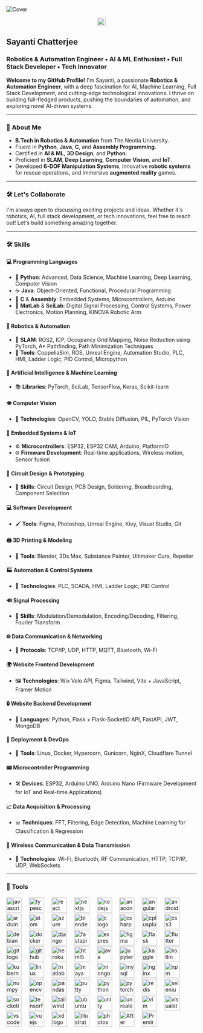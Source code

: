 ![Cover](https://github.com/NexusAurora/NexusAurora/blob/cd4d348eb8a848e27e19d79a528935ca7996f906/Assets/Sayanti%20Chatterjee%20-%20Linkedin%20Cover.png)

<div align="center">
  <a href="https://www.linkedin.com/in/sayantichatterjee" target="_blank">
    <img src="https://img.shields.io/static/v1?message=LinkedIn&logo=linkedin&label=&color=0077B5&logoColor=white&labelColor=&style=for-the-badge" height="22" alt="linkedin logo" />
  </a>
</div>

## Sayanti Chatterjee
### Robotics & Automation Engineer • AI & ML Enthusiast • Full Stack Developer • Tech Innovator

**Welcome to my GitHub Profile!** I'm Sayanti, a passionate **Robotics & Automation Engineer**, with a deep fascination for AI, Machine Learning, Full Stack Development, and cutting-edge technological innovations. I thrive on building full-fledged products, pushing the boundaries of automation, and exploring novel AI-driven systems.

---

### 🧠 **About Me**
- **B.Tech in Robotics & Automation** from The Neotia University.
- Fluent in **Python**, **Java**, **C**, and **Assembly Programming**.
- Certified in **AI & ML**, **3D Design**, and **Python**.
- Proficient in **SLAM**, **Deep Learning**, **Computer Vision**, and **IoT**.
- Developed **6-DOF Manipulation Systems**, innovative **robotic systems** for rescue operations, and immersive **augmented reality** games.

---

### 🛠️ **Let's Collaborate**
I'm always open to discussing exciting projects and ideas. Whether it's robotics, AI, full stack development, or tech innovations, feel free to reach out! Let's build something amazing together.

---

### 🛠️ **Skills**

#### 💻 **Programming Languages**
- 🐍 **Python**: Advanced, Data Science, Machine Learning, Deep Learning, Computer Vision
- ☕ **Java**: Object-Oriented, Functional, Procedural Programming
- 💾 **C** & **Assembly**: Embedded Systems, Microcontrollers, Arduino
- 🧮 **MatLab** & **SciLab**: Digital Signal Processing, Control Systems, Power Electronics, Motion Planning, KINOVA Robotic Arm

#### 🤖 **Robotics & Automation**
- 🦾 **SLAM**: ROS2, ICP, Occupancy Grid Mapping, Noise Reduction using PyTorch, A* Pathfinding, Path Minimization Techniques
- 🔧 **Tools**: CoppeliaSim, ROS, Unreal Engine, Automation Studio, PLC, HMI, Ladder Logic, PID Control, Micropython

#### 🧠 **Artificial Intelligence & Machine Learning**
- 📚 **Libraries**: PyTorch, SciLab, TensorFlow, Keras, Scikit-learn

#### 👁️ **Computer Vision**
- 📸 **Technologies**: OpenCV, YOLO, Stable Diffusion, PIL, PyTorch Vision

#### 📡 **Embedded Systems & IoT**
- ⚙️ **Microcontrollers**: ESP32, ESP32 CAM, Arduino, PlatformIO
- 🌐 **Firmware Development**: Real-time applications, Wireless motion, Sensor fusion

#### 🔌 **Circuit Design & Prototyping**
- 🔩 **Skills**: Circuit Design, PCB Design, Soldering, Breadboarding, Component Selection

#### 💻 **Software Development**
- 🖌️ **Tools**: Figma, Photoshop, Unreal Engine, Kivy, Visual Studio, Git

#### 🖨️ **3D Printing & Modeling**
- 🧊 **Tools**: Blender, 3Ds Max, Substance Painter, Ultimaker Cura, Repetier

#### 🏭 **Automation & Control Systems**
- 🔄 **Technologies**: PLC, SCADA, HMI, Ladder Logic, PID Control

#### 🔊 **Signal Processing**
- 📡 **Skills**: Modulation/Demodulation, Encoding/Decoding, Filtering, Fourier Transform

#### 🌐 **Data Communication & Networking**
- 📶 **Protocols**: TCP/IP, UDP, HTTP, MQTT, Bluetooth, Wi-Fi

#### 🌍 **Website Frontend Development**
- 🖼️ **Technologies**: Wix Velo API, Figma, Tailwind, Vite + JavaScript, Framer Motion

#### 🔒 **Website Backend Development**
- 🐍 **Languages**: Python, Flask + Flask-SocketIO API, FastAPI, JWT, MongoDB

#### 🚀 **Deployment & DevOps**
- 🐳 **Tools**: Linux, Docker, Hypercorn, Gunicorn, NginX, Cloudflare Tunnel

#### 📟 **Microcontroller Programming**
- 🛠️ **Devices**: ESP32, Arduino UNO, Arduino Nano (Firmware Development for IoT and Real-time Applications)

#### 📈 **Data Acquisition & Processing**
- 📊 **Techniques**: FFT, Filtering, Edge Detection, Machine Learning for Classification & Regression

#### 📡 **Wireless Communication & Data Transmission**
- 📡 **Technologies**: Wi-Fi, Bluetooth, RF Communication, HTTP, TCP/IP, UDP, WebSockets

---

### 🔧 **Tools**
####
<div align="left">
    <img src="https://cdn.jsdelivr.net/gh/devicons/devicon/icons/javascript/javascript-original.svg" height="40" alt="javascript logo"  />
    <img width="12" />
    <img src="https://cdn.jsdelivr.net/gh/devicons/devicon/icons/typescript/typescript-original.svg" height="40" alt="typescript logo"  />
    <img width="12" />
    <img src="https://cdn.jsdelivr.net/gh/devicons/devicon/icons/react/react-original.svg" height="40" alt="react logo"  />
    <img width="12" />
    <img src="https://cdn.jsdelivr.net/gh/devicons/devicon/icons/nextjs/nextjs-original.svg" height="40" alt="nextjs logo"  />
    <img width="12" />
    <img src="https://cdn.jsdelivr.net/gh/devicons/devicon/icons/nodejs/nodejs-original.svg" height="40" alt="nodejs logo"  />
    <img width="12" />
    <img src="https://cdn.jsdelivr.net/gh/devicons/devicon/icons/anaconda/anaconda-original.svg" height="40" alt="anaconda logo"  />
    <img width="12" />
    <img src="https://cdn.jsdelivr.net/gh/devicons/devicon/icons/angularjs/angularjs-original.svg" height="40" alt="angularjs logo"  />
    <img width="12" />
    <img src="https://cdn.jsdelivr.net/gh/devicons/devicon/icons/android/android-original.svg" height="40" alt="android logo"  />
    <img width="12" />
    <img src="https://cdn.jsdelivr.net/gh/devicons/devicon/icons/arduino/arduino-original.svg" height="40" alt="arduino logo"  />
    <img width="12" />
    <img src="https://cdn.jsdelivr.net/gh/devicons/devicon/icons/atom/atom-original.svg" height="40" alt="atom logo"  />
    <img width="12" />
    <img src="https://cdn.jsdelivr.net/gh/devicons/devicon/icons/azure/azure-original.svg" height="40" alt="azure logo"  />
    <img width="12" />
    <img src="https://cdn.jsdelivr.net/gh/devicons/devicon/icons/blender/blender-original.svg" height="40" alt="blender logo"  />
    <img width="12" />
    <img src="https://cdn.jsdelivr.net/gh/devicons/devicon/icons/c/c-original.svg" height="40" alt="c logo"  />
    <img width="12" />
    <img src="https://cdn.jsdelivr.net/gh/devicons/devicon/icons/csharp/csharp-original.svg" height="40" alt="csharp logo"  />
    <img width="12" />
    <img src="https://cdn.jsdelivr.net/gh/devicons/devicon/icons/cplusplus/cplusplus-original.svg" height="40" alt="cplusplus logo"  />
    <img width="12" />
    <img src="https://cdn.jsdelivr.net/gh/devicons/devicon/icons/css3/css3-original.svg" height="40" alt="css3 logo"  />
    <img width="12" />
    <img src="https://cdn.jsdelivr.net/gh/devicons/devicon/icons/debian/debian-original.svg" height="40" alt="debian logo"  />
    <img width="12" />
    <img src="https://cdn.jsdelivr.net/gh/devicons/devicon/icons/docker/docker-original.svg" height="40" alt="docker logo"  />
    <img width="12" />
    <img src="https://cdn.jsdelivr.net/gh/devicons/devicon/icons/django/django-plain.svg" height="40" alt="django logo"  />
    <img width="12" />
    <img src="https://cdn.jsdelivr.net/gh/devicons/devicon/icons/fastapi/fastapi-original.svg" height="40" alt="fastapi logo"  />
    <img width="12" />
    <img src="https://cdn.jsdelivr.net/gh/devicons/devicon/icons/express/express-original.svg" height="40" alt="express logo"  />
    <img width="12" />
    <img src="https://cdn.jsdelivr.net/gh/devicons/devicon/icons/figma/figma-original.svg" height="40" alt="figma logo"  />
    <img width="12" />
    <img src="https://cdn.jsdelivr.net/gh/devicons/devicon/icons/flask/flask-original.svg" height="40" alt="flask logo"  />
    <img width="12" />
    <img src="https://cdn.jsdelivr.net/gh/devicons/devicon/icons/flutter/flutter-original.svg" height="40" alt="flutter logo"  />
    <img width="12" />
    <img src="https://cdn.jsdelivr.net/gh/devicons/devicon/icons/git/git-original.svg" height="40" alt="git logo"  />
    <img width="12" />
    <img src="https://cdn.jsdelivr.net/gh/devicons/devicon/icons/github/github-original.svg" height="40" alt="github logo"  />
    <img width="12" />
    <img src="https://cdn.jsdelivr.net/gh/devicons/devicon/icons/heroku/heroku-original.svg" height="40" alt="heroku logo"  />
    <img width="12" />
    <img src="https://cdn.jsdelivr.net/gh/devicons/devicon/icons/html5/html5-original.svg" height="40" alt="html5 logo"  />
    <img width="12" />
    <img src="https://cdn.jsdelivr.net/gh/devicons/devicon/icons/java/java-original.svg" height="40" alt="java logo"  />
    <img width="12" />
    <img src="https://cdn.jsdelivr.net/gh/devicons/devicon/icons/jupyter/jupyter-original.svg" height="40" alt="jupyter logo"  />
    <img width="12" />
    <img src="https://cdn.jsdelivr.net/gh/devicons/devicon/icons/kaggle/kaggle-original.svg" height="40" alt="kaggle logo"  />
    <img width="12" />
    <img src="https://cdn.jsdelivr.net/gh/devicons/devicon/icons/kotlin/kotlin-original.svg" height="40" alt="kotlin logo"  />
    <img width="12" />
    <img src="https://cdn.jsdelivr.net/gh/devicons/devicon/icons/kubernetes/kubernetes-plain.svg" height="40" alt="kubernetes logo"  />
    <img width="12" />
    <img src="https://cdn.jsdelivr.net/gh/devicons/devicon/icons/linux/linux-original.svg" height="40" alt="linux logo"  />
    <img width="12" />
    <img src="https://cdn.jsdelivr.net/gh/devicons/devicon/icons/matlab/matlab-original.svg" height="40" alt="matlab logo"  />
    <img width="12" />
    <img src="https://cdn.jsdelivr.net/gh/devicons/devicon/icons/maya/maya-original.svg" height="40" alt="maya logo"  />
    <img width="12" />
    <img src="https://cdn.jsdelivr.net/gh/devicons/devicon/icons/mongodb/mongodb-original.svg" height="40" alt="mongodb logo"  />
    <img width="12" />
    <img src="https://cdn.jsdelivr.net/gh/devicons/devicon/icons/mysql/mysql-original.svg" height="40" alt="mysql logo"  />
    <img width="12" />
    <img src="https://img.icons8.com/?size=100&id=f8puwbhs0kUR&format=png&color=000000" height="40" alt="nginx logo"  />
    <img width="12" />
    <img src="https://cdn.jsdelivr.net/gh/devicons/devicon/icons/npm/npm-original-wordmark.svg" height="40" alt="npm logo"  />
    <img width="12" />
    <img src="https://cdn.jsdelivr.net/gh/devicons/devicon/icons/numpy/numpy-original.svg" height="40" alt="numpy logo"  />
    <img width="12" />
    <img src="https://cdn.jsdelivr.net/gh/devicons/devicon/icons/opencv/opencv-original.svg" height="40" alt="opencv logo"  />
    <img width="12" />
    <img src="https://cdn.jsdelivr.net/gh/devicons/devicon/icons/pandas/pandas-original.svg" height="40" alt="pandas logo"  />
    <img width="12" />
    <img src="https://cdn.jsdelivr.net/gh/devicons/devicon/icons/putty/putty-original.svg" height="40" alt="putty logo"  />
    <img width="12" />
    <img src="https://cdn.jsdelivr.net/gh/devicons/devicon/icons/python/python-original.svg" height="40" alt="python logo"  />
    <img width="12" />
    <img src="https://cdn.jsdelivr.net/gh/devicons/devicon/icons/pytorch/pytorch-original.svg" height="40" alt="pytorch logo"  />
    <img width="12" />
    <img src="https://cdn.jsdelivr.net/gh/devicons/devicon/icons/redis/redis-original.svg" height="40" alt="redis logo"  />
    <img width="12" />
    <img src="https://cdn.jsdelivr.net/gh/devicons/devicon/icons/selenium/selenium-original.svg" height="40" alt="selenium logo"  />
    <img width="12" />
    <img src="https://cdn.jsdelivr.net/gh/devicons/devicon/icons/socketio/socketio-original.svg" height="40" alt="socketio logo"  />
    <img width="12" />
    <img src="https://cdn.jsdelivr.net/gh/devicons/devicon/icons/tensorflow/tensorflow-original.svg" height="40" alt="tensorflow logo"  />
    <img width="12" />
    <img src="https://img.icons8.com/?size=100&id=4PiNHtUJVbLs&format=png&color=000000" height="40" alt="tailwindcss logo"  />
    <img width="12" />
    <img src="https://cdn.jsdelivr.net/gh/devicons/devicon/icons/ubuntu/ubuntu-plain.svg" height="40" alt="ubuntu logo"  />
    <img width="12" />
    <img src="https://cdn.jsdelivr.net/gh/devicons/devicon/icons/unity/unity-original.svg" height="40" alt="unity logo"  />
    <img width="12" />
    <img src="https://cdn.jsdelivr.net/gh/devicons/devicon/icons/unrealengine/unrealengine-original.svg" height="40" alt="unrealengine logo"  />
    <img width="12" />
    <img src="https://cdn.jsdelivr.net/gh/devicons/devicon/icons/vim/vim-original.svg" height="40" alt="vim logo"  />
    <img width="12" />
    <img src="https://cdn.jsdelivr.net/gh/devicons/devicon/icons/visualstudio/visualstudio-plain.svg" height="40" alt="visualstudio logo"  />
    <img width="12" />
    <img src="https://cdn.jsdelivr.net/gh/devicons/devicon/icons/vscode/vscode-original.svg" height="40" alt="vscode logo"  />
    <img width="12" />
    <img src="https://cdn.jsdelivr.net/gh/devicons/devicon/icons/vuejs/vuejs-original.svg" height="40" alt="vuejs logo"  />
    <img width="12" />
    <img src="https://img.icons8.com/?size=100&id=4VVL78edhbW9&format=png&color=000000" height="40" alt="xd logo"  />
    <img width="12" />
    <img src="https://img.icons8.com/?size=100&id=13631&format=png&color=000000" height="40" alt="illustrator logo"  />
    <img width="12" />
    <img src="https://img.icons8.com/?size=100&id=13677&format=png&color=000000" height="40" alt="photoshop logo"  />
    <img width="12" />
    <img src="https://img.icons8.com/?size=100&id=108781&format=png&color=000000" height="40" alt="After Effects logo"  />
    <img width="12" />
    <img src="https://img.icons8.com/?size=100&id=e57Y1CnsOasB&format=png&color=000000" height="40" alt="Premire Pro logo"  />
    <img width="12" />








